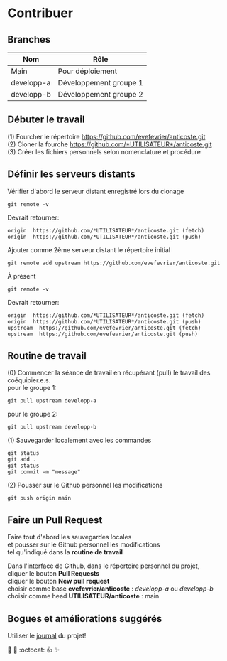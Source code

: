 # Contribuer

## Branches
Nom | Rôle 
--- | ---
Main | Pour déploiement
developp-a  | Développement groupe 1
developp-b | Développement groupe 2

## Débuter le travail
(1) Fourcher le répertoire https://github.com/evefevrier/anticoste.git  
(2) Cloner la fourche https://github.com/*UTILISATEUR*/anticoste.git  
(3) Créer les fichiers personnels selon nomenclature et procédure  


## Définir les serveurs distants
Vérifier d'abord le serveur distant enregistré lors du clonage
``` 
git remote -v 
```
Devrait retourner:
``` 
origin  https://github.com/*UTILISATEUR*/anticoste.git (fetch)
origin  https://github.com/*UTILISATEUR*/anticoste.git (push)
``` 
Ajouter comme 2ème serveur distant le répertoire initial
``` 
git remote add upstream https://github.com/evefevrier/anticoste.git
``` 
À présent
``` 
git remote -v 
```
Devrait retourner:
``` 
origin  https://github.com/*UTILISATEUR*/anticoste.git (fetch)
origin  https://github.com/*UTILISATEUR*/anticoste.git (push)
upstream  https://github.com/evefevrier/anticoste.git (fetch)
upstream  https://github.com/evefevrier/anticoste.git (push)
``` 

## Routine de travail
(0) Commencer la séance de travail en récupérant (pull) le travail des coéquipier.e.s.  
pour le groupe 1:
``` 
git pull upstream developp-a
``` 
pour le groupe 2:
``` 
git pull upstream developp-b
```
(1) Sauvegarder localement avec les commandes
``` 
git status  
git add .  
git status  
git commit -m "message"  
```
(2) Pousser sur le Github personnel les modifications
``` 
git push origin main
```


## Faire un Pull Request 
Faire tout d'abord les sauvegardes locales   
et pousser sur le Github personnel les modifications  
tel qu'indiqué dans la __routine de travail__

Dans l'interface de Github, dans le répertoire personnel du projet,  
cliquer le bouton __Pull Requests__  
cliquer le bouton __New pull request__  
choisir comme base __evefevrier/anticoste__ : *developp-a* ou *developp-b*  
choisir comme head __UTILISATEUR/anticoste__ : main


## Bogues et améliorations suggérés
Utiliser le [journal](http://github.com/evefevrier/anticoste/issues) du projet!

:rocket: :metal: :octocat: :+1: :sparkles:


 
